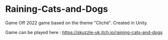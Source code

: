 # Raining-Cats-and-Dogs
 Game Off 2022 game based on the theme "Cliché". Created in Unity.

Game can be played here : https://skuzzle-uk.itch.io/raining-cats-and-dogs
